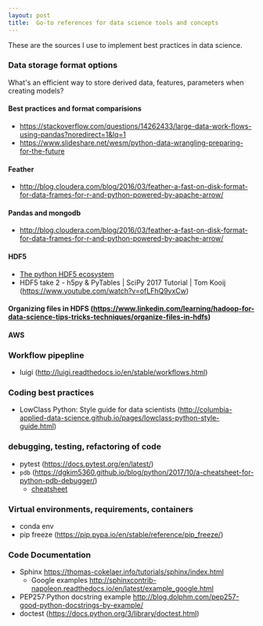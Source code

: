 ```yaml
---
layout: post
title:  Go-to references for data science tools and concepts
---
```

These are the sources I use to implement best practices in data science.

### Data storage format options
What's an efficient way to store derived data, features, parameters when creating models?

#### Best practices and format comparisions
- <https://stackoverflow.com/questions/14262433/large-data-work-flows-using-pandas?noredirect=1&lq=1>  
- <https://www.slideshare.net/wesm/python-data-wrangling-preparing-for-the-future>  

#### Feather
- <http://blog.cloudera.com/blog/2016/03/feather-a-fast-on-disk-format-for-data-frames-for-r-and-python-powered-by-apache-arrow/>  

#### Pandas and mongodb
- <http://blog.cloudera.com/blog/2016/03/feather-a-fast-on-disk-format-for-data-frames-for-r-and-python-powered-by-apache-arrow/>  

#### HDF5
- [The python HDF5 ecosystem](https://www.hdfgroup.org/2015/09/python-hdf5-a-vision/)
- HDF5 take 2 - h5py & PyTables | SciPy 2017 Tutorial | Tom Kooij (https://www.youtube.com/watch?v=ofLFhQ9yxCw)


#### Organizing files in HDFS (https://www.linkedin.com/learning/hadoop-for-data-science-tips-tricks-techniques/organize-files-in-hdfs)

#### AWS

### Workflow pipepline
- luigi (<http://luigi.readthedocs.io/en/stable/workflows.html>)

### Coding best practices
- LowClass Python: Style guide for data scientists (<http://columbia-applied-data-science.github.io/pages/lowclass-python-style-guide.html>)

### debugging, testing, refactoring of code
- pytest (<https://docs.pytest.org/en/latest/>)
- `pdb` (https://dgkim5360.github.io/blog/python/2017/10/a-cheatsheet-for-python-pdb-debugger/)
  - [cheatsheet]('resources/pdb-cheatsheet.pdf')

### Virtual environments, requirements, containers
- conda env
- pip freeze (https://pip.pypa.io/en/stable/reference/pip_freeze/)

### Code Documentation  
- Sphinx  <https://thomas-cokelaer.info/tutorials/sphinx/index.html>  
  - Google examples <http://sphinxcontrib-napoleon.readthedocs.io/en/latest/example_google.html>  
- PEP257:Python docstring example <http://blog.dolphm.com/pep257-good-python-docstrings-by-example/>
- doctest (https://docs.python.org/3/library/doctest.html)
